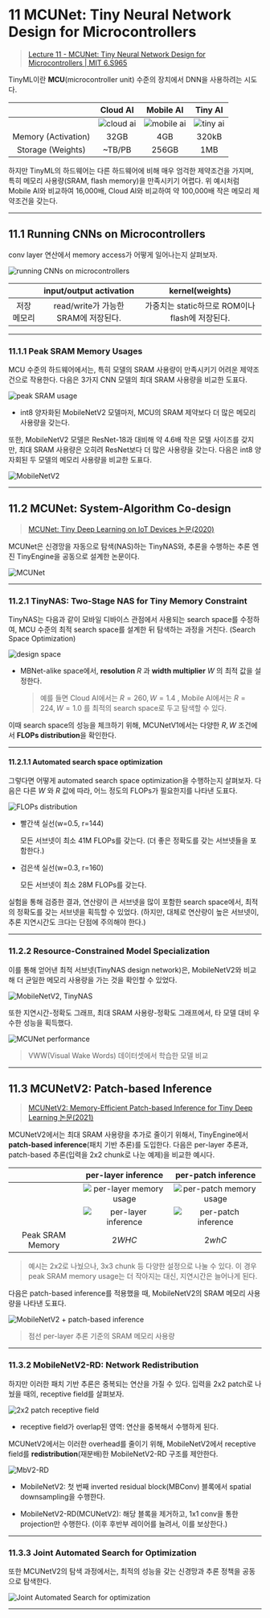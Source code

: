 # 11 MCUNet: Tiny Neural Network Design for Microcontrollers

> [Lecture 11 - MCUNet: Tiny Neural Network Design for Microcontrollers | MIT 6.S965](https://www.youtube.com/watch?v=Hi4I0ZtPsbY)

TinyML이란 **MCU**(microcontroller unit) 수준의 장치에서 DNN을 사용하려는 시도다. 

| | Cloud AI | Mobile AI | Tiny AI |
| :---: | :---: | :---: | :---: |
| | ![cloud ai](images/TinyAI_spec_1.png) | ![mobile ai](images/TinyAI_spec_2.png) | ![tiny ai](images/TinyAI_spec_3.png) |
| Memory (Activation) | 32GB | 4GB | 320kB |
| Storage (Weights) | ~TB/PB | 256GB | 1MB | 

하지만 TinyML의 하드웨어는 다른 하드웨어에 비해 매우 엄걱한 제약조건을 가지며, 특히 메모리 사용량(SRAM, flash memory)을 만족시키기 어렵다. 위 예시처럼 Mobile AI와 비교하여 16,000배, Cloud AI와 비교하여 약 100,000배 작은 메모리 제약조건을 갖는다.

---

## 11.1 Running CNNs on Microcontrollers

conv layer 연산에서 memory access가 어떻게 일어나는지 살펴보자.

![running CNNs on microcontrollers](images/CNN_and_memory.png)

| | input/output activation | kernel(weights) |
| :---: | :---: | :---: |
| 저장 메모리 | read/write가 가능한 SRAM에 저장된다. | 가중치는 static하므로 ROM이나 flash에 저장된다. |

---

### 11.1.1 Peak SRAM Memory Usages

MCU 수준의 하드웨어에서는, 특히 모델의 SRAM 사용량이 만족시키기 어려운 제약조건으로 작용한다. 다음은 3가지 CNN 모델의 최대 SRAM 사용량을 비교한 도표다.

![peak SRAM usage](images/peak_SRAM_usage.png)

- int8 양자화된 MobileNetV2 모델마저, MCU의 SRAM 제약보다 더 많은 메모리 사용량을 갖는다.

또한, MobileNetV2 모델은 ResNet-18과 대비해 약 4.6배 작은 모델 사이즈를 갖지만, 최대 SRAM 사용량은 오히려 ResNet보다 더 많은 사용량을 갖는다. 다음은 int8 양자회된 두 모델의 메모리 사용량을 비교한 도표다.

![MobileNetV2](images/MobileNetV2_INT8_performance.png)

---

## 11.2 MCUNet: System-Algorithm Co-design

> [MCUNet: Tiny Deep Learning on IoT Devices 논문(2020)](https://arxiv.org/abs/2007.10319)

MCUNet은 신경망을 자동으로 탐색(NAS)하는 TinyNAS와, 추론을 수행하는 추론 엔진 TinyEngine을 공동으로 설계한 논문이다.

![MCUNet](images/MCUNet.png)

---

### 11.2.1 TinyNAS: Two-Stage NAS for Tiny Memory Constraint

TinyNAS는 다음과 같이 모바일 디바이스 관점에서 사용되는 search space를 수정하여, MCU 수준의 최적 search space를 설계한 뒤 탐색하는 과정을 거친다. (Search Space Optimization)

![design space](images/design_space.png)

- MBNet-alike space에서, **resolution** $R$ 과 **width multiplier** $W$ 의 최적 값을 설정한다. 

  > 예를 들면 Cloud AI에서는 $R=260, W=1.4$ , Mobile AI에서는 $R=224, W=1.0$ 를 최적의 search space로 두고 탐색할 수 있다.

이때 search space의 성능을 체크하기 위해, MCUNetV1에서는 다양한 $R, W$ 조건에서 **FLOPs distribution**을 확인한다.

---

#### 11.2.1.1 Automated search space optimization

그렇다면 어떻게 automated search space optimization을 수행하는지 살펴보자. 다음은 다른 $W$ 와 $R$ 값에 따라, 어느 정도의 FLOPs가 필요한지를 나타낸 도표다.

![FLOPs distribution](images/FLOPs_distribution.png)

- 빨간색 실선(w=0.5, r=144)

  모든 서브넷이 최소 41M FLOPs를 갖는다. (더 좋은 정확도를 갖는 서브넷들을 포함한다.)

- 검은색 실선(w=0.3, r=160)

  모든 서브넷이 최소 28M FLOPs를 갖는다.

실험을 통해 검증한 결과, 연산량이 큰 서브넷을 많이 포함한 search space에서, 최적의 정확도를 갖는 서브넷을 획득할 수 있었다. (하지만, 대체로 연산량이 높은 서브넷이, 추론 지연시간도 크다는 단점에 주의해야 한다.)

---

### 11.2.2 Resource-Constrained Model Specialization

이를 통해 얻어낸 최적 서브넷(TinyNAS design network)은, MobileNetV2와 비교해 더 균일한 메모리 사용량을 가는 것을 확인할 수 있었다.

![MobileNetV2, TinyNAS](images/MobileNetV2_TinyNAS.png)

또한 지연시간-정확도 그래프, 최대 SRAM 사용량-정확도 그래프에서, 타 모델 대비 우수한 성능을 획득했다.

![MCUNet performance](images/MCUNet_performance.png)

> VWW(Visual Wake Words) 데이터셋에서 학습한 모델 비교

---

## 11.3 MCUNetV2: Patch-based Inference

> [MCUNetV2: Memory-Efficient Patch-based Inference for Tiny Deep Learning 논문(2021)](https://arxiv.org/abs/2110.15352)

MCUNetV2에서는 최대 SRAM 사용량을 추가로 줄이기 위해서, TinyEngine에서 **patch-based inference**(패치 기반 추론)를 도입한다. 다음은 per-layer 추론과, patch-based 추론(입력을 2x2 chunk로 나눈 예제)을 비교한 예시다.

| | per-layer inference | per-patch inference |
| :---: | :---: | :---: |
| | ![per-layer memory usage](images/sram_memory_usage_1.png) | ![per-patch memory usage](images/sram_memory_usage_2.png) | 
| | ![per-layer inference](images/per-layer.gif) | ![per-patch inference](images/per-patch.gif) |
| Peak SRAM Memory | $2WHC$ | $2whC$ |


> 예시는 2x2로 나눴으나, 3x3 chunk 등 다양한 설정으로 나눌 수 있다. 이 경우 peak SRAM memory usage는 더 작아지는 대신, 지연시간은 늘어나게 된다.

다음은 patch-based inference를 적용했을 때, MobileNetV2의 SRAM 메모리 사용량을 나타낸 도표다.

![MobileNetV2 + patch-based inference](images/MobileNetV2_patch-based.png)

> 점선 per-layer 추론 기준의 SRAM 메모리 사용량

---

### 11.3.2 MobileNetV2-RD: Network Redistribution

하지만 이러한 패치 기반 추론은 중복되는 연산을 가질 수 있다. 입력을 2x2 patch로 나눴을 때의, receptive field를 살펴보자.

![2x2 patch receptive field](images/patch-based_receptive_field.gif)

- receptive field가 overlap된 영역: 연산을 중복해서 수행하게 된다.

MCUNetV2에서는 이러한 overhead를 줄이기 위해, MobileNetV2에서 receptive field를 **redistribution**(재분배)한 MobileNetV2-RD 구조를 제안한다.

![MbV2-RD](images/MbV2-RD.png)

- MobileNetV2: 첫 번째 inverted residual block(MBConv) 블록에서 spatial downsampling을 수행한다.

- MobileNetV2-RD(MCUNetV2): 해당 블록을 제거하고, 1x1 conv을 통한 projection만 수행한다. (이후 후반부 레이어를 늘려서, 이를 보상한다.)

---

### 11.3.3 Joint Automated Search for Optimization

또한 MCUNetV2의 탐색 과정에서는, 최적의 성능을 갖는 신경망과 추론 정책을 공동으로 탐색한다.

![Joint Automated Search for optimization](images/joint_automated_search.png)

---
